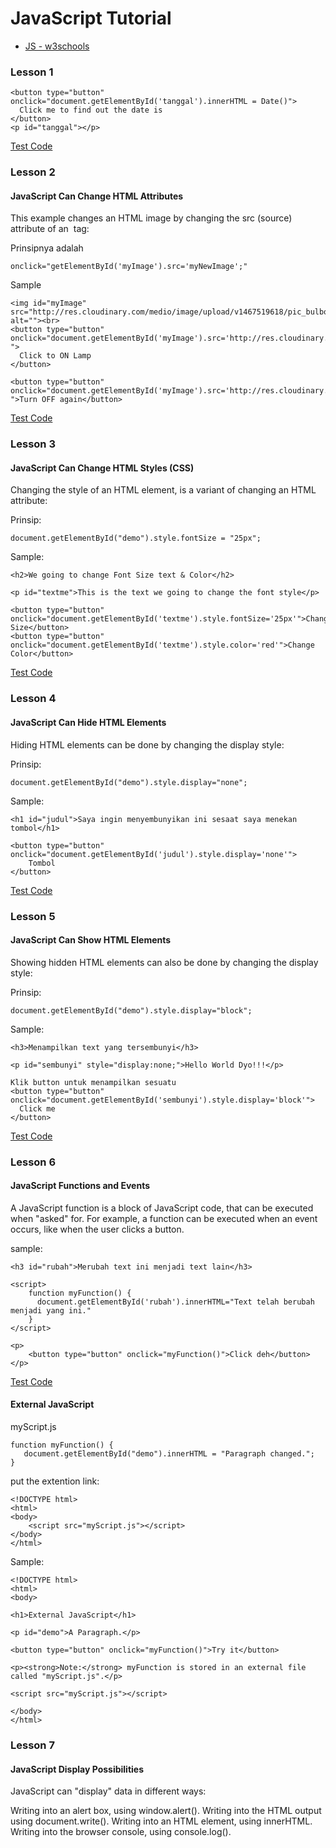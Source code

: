 # JavaScript Tutorial

* [JS - w3schools](http://www.w3schools.com/js/default.asp)

### Lesson 1

	<button type="button" onclick="document.getElementById('tanggal').innerHTML = Date()">
	  Click me to find out the date is
	</button>
	<p id="tanggal"></p>

[Test Code](https://jsfiddle.net/vanbumi/fhbof9ee/)	

### Lesson 2

#### JavaScript Can Change HTML Attributes 

This example changes an HTML image by changing the src (source) attribute of an <img> tag:

Prinsipnya adalah

	onclick="getElementById('myImage').src='myNewImage';"

Sample	

	<img id="myImage" src="http://res.cloudinary.com/medio/image/upload/v1467519618/pic_bulboff_diye3u.gif" alt=""><br>
	<button type="button" onclick="document.getElementById('myImage').src='http://res.cloudinary.com/medio/image/upload/v1467519606/pic_bulbon_hnaava.gif' ">
	  Click to ON Lamp
	</button>

	<button type="button" onclick="document.getElementById('myImage').src='http://res.cloudinary.com/medio/image/upload/v1467519618/pic_bulboff_diye3u.gif' ">Turn OFF again</button>

[Test Code](https://jsfiddle.net/vanbumi/eg5vfcye/1/)

### Lesson 3

#### JavaScript Can Change HTML Styles (CSS)

Changing the style of an HTML element, is a variant of changing an HTML attribute:

Prinsip:

	document.getElementById("demo").style.fontSize = "25px";

Sample:

	<h2>We going to change Font Size text & Color</h2>

	<p id="textme">This is the text we going to change the font style</p>

	<button type="button" onclick="document.getElementById('textme').style.fontSize='25px'">Change Size</button>
	<button type="button" onclick="document.getElementById('textme').style.color='red'">Change Color</button>	

[Test Code](https://jsfiddle.net/vanbumi/jc0reegf/10/)

### Lesson 4 

#### JavaScript Can Hide HTML Elements

Hiding HTML elements can be done by changing the display style:

Prinsip:

	document.getElementById("demo").style.display="none";

Sample:

	<h1 id="judul">Saya ingin menyembunyikan ini sesaat saya menekan tombol</h1>

	<button type="button" onclick="document.getElementById('judul').style.display='none'">
		Tombol
	</button>	

[Test Code](https://jsfiddle.net/vanbumi/3jouruqw/3/)

### Lesson 5

#### JavaScript Can Show HTML Elements

Showing hidden HTML elements can also be done by changing the display style:	

Prinsip:

	document.getElementById("demo").style.display="block";

Sample:

	<h3>Menampilkan text yang tersembunyi</h3>

	<p id="sembunyi" style="display:none;">Hello World Dyo!!!</p>

	Klik button untuk menampilkan sesuatu 
	<button type="button" onclick="document.getElementById('sembunyi').style.display='block'">
	  Click me
	</button>

[Test Code](https://jsfiddle.net/vanbumi/esadgyd9/7/)

### Lesson 6

#### JavaScript Functions and Events

A JavaScript function is a block of JavaScript code, that can be executed when "asked" for. For example, a function can be executed when an event occurs, like when the user clicks a button.

sample:

	<h3 id="rubah">Merubah text ini menjadi text lain</h3>
  
	<script>
	    function myFunction() {
	      document.getElementById('rubah').innerHTML="Text telah berubah menjadi yang ini."
	    }
	</script>
		 
	<p>
		<button type="button" onclick="myFunction()">Click deh</button>
	</p>

[Test Code](https://jsbin.com/mixeri/edit?html,output)

#### External JavaScript	

myScript.js

	function myFunction() {
	   document.getElementById("demo").innerHTML = "Paragraph changed.";
	}

put the extention link:

	<!DOCTYPE html>
	<html>
	<body>
		<script src="myScript.js"></script>
	</body>
	</html>	

Sample:

	<!DOCTYPE html>
	<html>
	<body>

	<h1>External JavaScript</h1>

	<p id="demo">A Paragraph.</p>

	<button type="button" onclick="myFunction()">Try it</button>

	<p><strong>Note:</strong> myFunction is stored in an external file called "myScript.js".</p>

	<script src="myScript.js"></script>

	</body>
	</html>	

### Lesson 7

#### JavaScript Display Possibilities

JavaScript can "display" data in different ways:

Writing into an alert box, using window.alert().
Writing into the HTML output using document.write().
Writing into an HTML element, using innerHTML.
Writing into the browser console, using console.log().